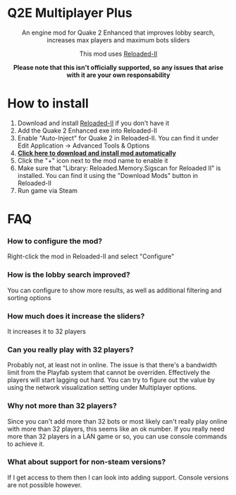 # Q2E Multiplayer Plus
<p align="center">An engine mod for Quake 2 Enhanced that improves lobby search, increases max players and maximum bots sliders</p>
<p align="center">This mod uses <a href="https://github.com/Reloaded-Project/Reloaded-II">Reloaded-II</a></p>

<p align="center"><b>Please note that this isn't officially supported, so any issues that arise with it are your own responsability</b></p>

# How to install
1. Download and install [Reloaded-II](https://github.com/Reloaded-Project/Reloaded-II) if you don't have it
2. Add the Quake 2 Enhanced exe into Reloaded-II
4. Enable "Auto-Inject" for Quake 2 in Reloaded-II. You can find it under Edit Application -> Advanced Tools & Options
5. [**Click here to download and install mod automatically**](https://jpiolho.github.io/QuakeReloaded/installmod.html?username=jpiolho&repo=Q2EMultiplayerPlus&file=Q2EMultiplayerPlus{tag}.7z&latestVersion=1)
6. Click the "+" icon next to the mod name to enable it
7. Make sure that "Library: Reloaded.Memory.Sigscan for Reloaded II" is installed. You can find it using the "Download Mods" button in Reloaded-II
8. Run game via Steam

# FAQ

### How to configure the mod?
Right-click the mod in Reloaded-II and select "Configure"

### How is the lobby search improved?
You can configure to show more results, as well as additional filtering and sorting options

### How much does it increase the sliders?
It increases it to 32 players

### Can you really play with 32 players?
Probably not, at least not in online. The issue is that there's a bandwidth limit from the Playfab system that cannot be overriden. Effectively the players will start lagging out hard.
You can try to figure out the value by using the network visualization setting under Multiplayer options.

### Why not more than 32 players?
Since you can't add more than 32 bots or most likely can't really play online with more than 32 players, this seems like an ok number. If you really need more than 32 players in a LAN game or so, you can use console commands to achieve it.

### What about support for non-steam versions?
If I get access to them then I can look into adding support. Console versions are not possible however.

